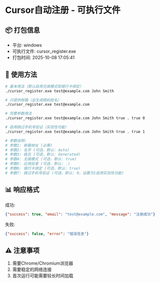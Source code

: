 # Cursor自动注册 - 可执行文件

## 📦 打包信息
- 平台: windows
- 可执行文件: cursor_register.exe
- 打包时间: 2025-10-08 17:05:41

## 🚀 使用方法

```bash
# 基本用法（默认启用无痕模式和银行卡绑定）
./cursor_register.exe test@example.com John Smith

# 只提供邮箱（会生成随机姓名）
./cursor_register.exe test@example.com

# 完整参数用法
./cursor_register.exe test@example.com John Smith true . true 0

# 启用跳过手机号验证（实验性功能）
./cursor_register.exe test@example.com John Smith true . true 1

# 参数说明:
# 参数1: 邮箱地址 (必需)
# 参数2: 名字 (可选，默认: Auto)
# 参数3: 姓氏 (可选，默认: Generated)
# 参数4: 无痕模式 (可选，默认: true)
# 参数5: 应用目录 (可选，默认: .)
# 参数6: 银行卡绑定 (可选，默认: true)
# 参数7: 跳过手机号验证 (可选，默认: 0，设置为1启用实验性功能)
```

## 📊 响应格式

成功:
```json
{"success": true, "email": "test@example.com", "message": "注册成功"}
```

失败:
```json
{"success": false, "error": "错误信息"}
```

## ⚠️ 注意事项

1. 需要Chrome/Chromium浏览器
2. 需要稳定的网络连接
3. 首次运行可能需要较长时间加载
